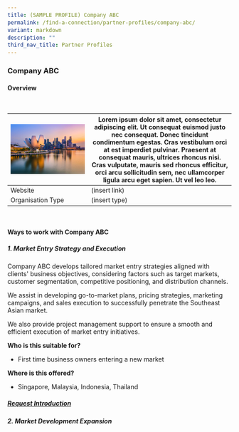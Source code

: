```yaml
---
title: (SAMPLE PROFILE) Company ABC
permalink: /find-a-connection/partner-profiles/company-abc/
variant: markdown
description: ""
third_nav_title: Partner Profiles
---
```

### Company ABC
#### Overview
<br>

| ![](/images/edb%20virtual%20background_10_preview.jpg) | Lorem ipsum dolor sit amet, consectetur adipiscing elit. Ut consequat euismod justo nec consequat. Donec tincidunt condimentum egestas. Cras vestibulum orci at est imperdiet pulvinar. Praesent at consequat mauris, ultrices rhoncus nisi. Cras vulputate, mauris sed rhoncus efficitur, orci arcu sollicitudin sem, nec ullamcorper ligula arcu eget sapien. Ut vel leo leo. | 
| -------- | -------- | 
| Website |  (insert link)
| Organisation Type| (insert type)|

<br>

#### Ways to work with Company ABC
##### 1. Market Entry Strategy and Execution
Company ABC develops tailored market entry strategies aligned with clients' business objectives, considering factors such as target markets, customer segmentation, competitive positioning, and distribution channels.  

We assist in developing go-to-market plans, pricing strategies, marketing campaigns, and sales execution to successfully penetrate the Southeast Asian market. 

We also provide project management support to ensure a smooth and efficient execution of market entry initiatives.

**Who is this suitable for?** 
* First time business owners entering a new market

**Where is this offered?** 
* Singapore, Malaysia, Indonesia, Thailand

##### [Request Introduction](https://form.gov.sg/6530993c6043620012ab94c1?6530a25523d653001217d3a6=Company%20ABC:%20Market%20Entry%20Strategy%20and%20Execution)

##### 2. Market Development Expansion